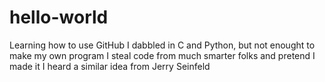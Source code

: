 # hello-world
Learning how to use GitHub
I dabbled in C and Python, but not enought to make my own program
I steal code from much smarter folks and pretend I made it
I heard a similar idea from Jerry Seinfeld

